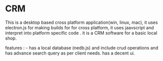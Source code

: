 # CRM

This is a desktop based cross platform application(win, linux, mac), it uses electron.js for making builds for for cross platform,
it uses jaavscript and interpret into platform specific code . it is a CRM software for a basic local shop.

features : - has a local database (nedb.js) and include crud operations and has advance search query as per client needs.
             has a decent ui.
             
